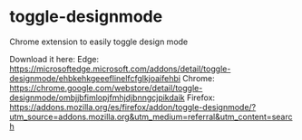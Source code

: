 # toggle-designmode
Chrome extension to easily toggle design mode

Download it here:
Edge: https://microsoftedge.microsoft.com/addons/detail/toggle-designmode/ehbkehkgeeeflinelfcfglkjoaifehbi
Chrome: https://chrome.google.com/webstore/detail/toggle-designmode/ombjjbfimlopjfmhjdjbnngcjpikdaik
Firefox: https://addons.mozilla.org/es/firefox/addon/toggle-designmode/?utm_source=addons.mozilla.org&utm_medium=referral&utm_content=search

